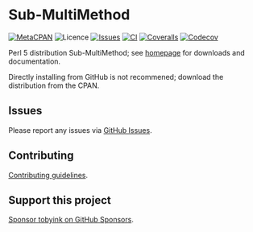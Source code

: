 # Sub-MultiMethod

[![MetaCPAN](https://img.shields.io/cpan/v/Sub-MultiMethod.svg)](https://metacpan.org/release/Sub-MultiMethod)
![Licence](https://img.shields.io/cpan/l/Sub-MultiMethod)
[![Issues](https://img.shields.io/github/issues/tobyink/p5-sub-multimethod)](https://github.com/tobyink/p5-sub-multimethod/issues)
[![CI](https://github.com/tobyink/p5-sub-multimethod/workflows/CI/badge.svg)](https://github.com/tobyink/p5-sub-multimethod/actions)
[![Coveralls](https://coveralls.io/repos/tobyink/p5-sub-multimethod/badge.svg?branch=master&amp;service=github)](https://coveralls.io/github/tobyink/p5-sub-multimethod)
[![Codecov](https://codecov.io/gh/tobyink/p5-sub-multimethod/branch/master/graph/badge.svg)](https://codecov.io/gh/tobyink/p5-sub-multimethod)

Perl 5 distribution Sub-MultiMethod; see [homepage](https://metacpan.org/release/Sub-MultiMethod)
for downloads and documentation.

Directly installing from GitHub is not recommened; download the distribution
from the CPAN.

## Issues

Please report any issues via [GitHub Issues](https://github.com/tobyink/p5-sub-multimethod/issues).

## Contributing

[Contributing guidelines](https://toby.ink/open-source/contributing/).

## Support this project

[Sponsor tobyink on GitHub Sponsors](https://github.com/sponsors/tobyink).
